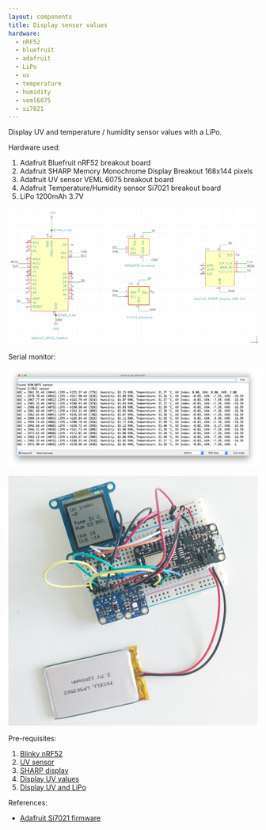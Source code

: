 ```yaml
---
layout: components
title: Display sensor values
hardware:
  - nRF52
  - bluefruit
  - adafruit
  - LiPo
  - uv
  - temperature
  - humidity
  - veml6075
  - si7021
---
```


Display UV and temperature / humidity sensor values with a LiPo.

Hardware used:

1. Adafruit Bluefruit nRF52 breakout board
1. Adafruit SHARP Memory Monochrome Display Breakout 168x144 pixels
1. Adafruit UV sensor VEML 6075 breakout board
1. Adafruit Temperature/Humidity sensor Si7021 breakout board
1. LiPo 1200mAh 3.7V

![](/assets/images/components/display-sensors-schematic.png)

Serial monitor:

![](/assets/images/components/display-sensors-console.png)

![](/assets/images/components/display-sensors-prototype.jpg)

Pre-requisites:

1. [Blinky nRF52](./blinky-nrf52)
1. [UV sensor](./sensor-uv)
1. [SHARP display](./sharp-display)
1. [Display UV values](./display-uv)
1. [Display UV and LiPo](./display-uv-lipo)

References:

- [Adafruit Si7021 firmware](https://github.com/adafruit/Adafruit_Si7021/blob/master/examples/si7021/si7021.ino)
